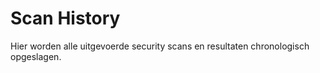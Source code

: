 # Scan History

Hier worden alle uitgevoerde security scans en resultaten chronologisch opgeslagen.
